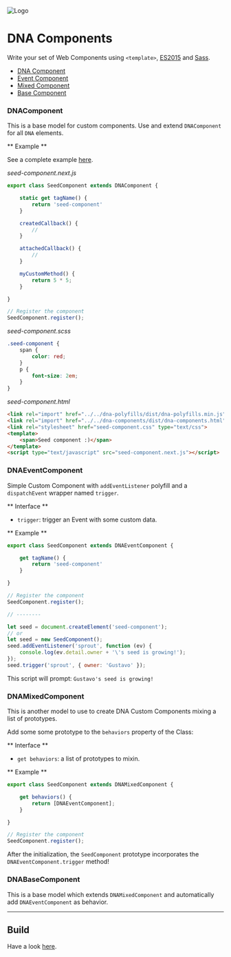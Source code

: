 ![Logo](https://gitlab.com/dna-components/dna-design/raw/master/logos/logo-raster-128.png)

# DNA Components

Write your set of Web Components using `<template>`, [ES2015](https://github.com/lukehoban/es6features) and [Sass](http://sass-lang.com/).

* [DNA Component](#DNAComponent)
* [Event Component](#DNAEventComponent)
* [Mixed Component](#DNAMixedComponent)
* [Base Component](#DNABaseComponent)

### DNAComponent

This is a base model for custom components. Use and extend `DNAComponent` for all `DNA` elements.

** Example **

See a complete example [here](https://gitlab.com/dna-components/dna-seed-component).

*seed-component.next.js*

```js
export class SeedComponent extends DNAComponent {

    static get tagName() {
        return 'seed-component'
    }

    createdCallback() {
        //
    }

    attachedCallback() {
        //
    }

    myCustomMethod() {
        return 5 * 5;
    }

}

// Register the component
SeedComponent.register();
```

*seed-component.scss*

```scss
.seed-component {
    span {
        color: red;
    }
    p {
        font-size: 2em;
    }
}
```

*seed-component.html*

```html
<link rel="import" href="../../dna-polyfills/dist/dna-polyfills.min.js">
<link rel="import" href="../../dna-components/dist/dna-components.html">
<link rel="stylesheet" href="seed-component.css" type="text/css">
<template>
	<span>Seed component :)</span>
</template>
<script type="text/javascript" src="seed-component.next.js"></script>
```

### DNAEventComponent
Simple Custom Component with `addEventListener` polyfill and a `dispatchEvent` wrapper named `trigger`.

** Interface **
* `trigger`: trigger an Event with some custom data.

** Example **

```js
export class SeedComponent extends DNAEventComponent {

    get tagName() {
        return 'seed-component'
    }

}

// Register the component
SeedComponent.register();

// --------

let seed = document.createElement('seed-component');
// or
let seed = new SeedComponent();
seed.addEventListener('sprout', function (ev) {
    console.log(ev.detail.owner + '\'s seed is growing!');
});
seed.trigger('sprout', { owner: 'Gustavo' });
```

This script will prompt: `Gustavo's seed is growing!`

### DNAMixedComponent
This is another model to use to create DNA Custom Components mixing a list of prototypes.

Add some some prototype to the `behaviors` property of the Class:

** Interface **
* `get behaviors`: a list of prototypes to mixin.

** Example **

```js
export class SeedComponent extends DNAMixedComponent {

    get behaviors() {
        return [DNAEventComponent];
    }

}

// Register the component
SeedComponent.register();
```

After the initialization, the `SeedComponent` prototype incorporates the `DNAEventComponent.trigger` method!

### DNABaseComponent

This is a base model which extends `DNAMixedComponent` and automatically add `DNAEventComponent` as behavior.

---

## Build

Have a look [here](https://gitlab.com/dna-components/dna-docs/blob/master/tutorials/build.md).
